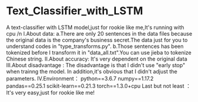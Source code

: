 # Text_Classifier_with_LSTM
A text-classifier with LSTM model,just for rookie like me,It's running with cpu /n
I.About data: 
    a.There are only 20 sentences in the data files because the original data is the company's business secret.The data just for you to         understand codes in "type_transforms.py".
    b.Those sentences has been tokenized before I transform it in "data_all.txt".You can use jieba to tokenize Chinese string.
II.About accuracy: It's very dependent on the original data
III.About disadvantage : The disadvantage is that I didn't use "early stop" when trainng the model. In addition,it's obvious that I didn't adjust the parameters.
IV.Environment：
    python==3.6.7
    numpy==1.17.2
    pandas==0.25.1
    scikit-learn==0.21.3
    torch==1.3.0+cpu
Last but not least ：It's very easy,just for rookie like me!
